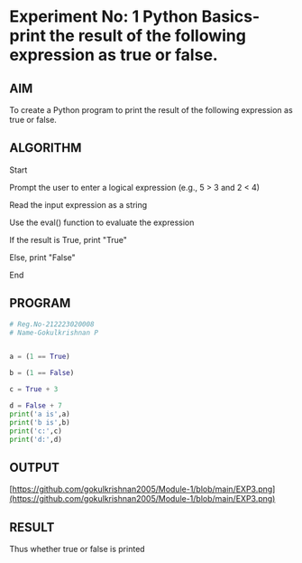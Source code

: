 # Experiment No: 1 Python Basics-  print the result of the following expression as true or false.

## AIM  
To create a Python program to  print the result of the following expression as true or false.

## ALGORITHM  

Start

Prompt the user to enter a logical expression (e.g., 5 > 3 and 2 < 4)

Read the input expression as a string

Use the eval() function to evaluate the expression

If the result is True, print "True"

Else, print "False"

End


## PROGRAM
```python
# Reg.No-212223020008
# Name-Gokulkrishnan P


a = (1 == True)

b = (1 == False)

c = True + 3

d = False + 7
print('a is',a)
print('b is',b)
print('c:',c)
print('d:',d)
```
## OUTPUT
[https://github.com/gokulkrishnan2005/Module-1/blob/main/EXP3.png](https://github.com/gokulkrishnan2005/Module-1/blob/main/EXP3.png)
## RESULT
Thus whether true or false is printed

